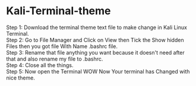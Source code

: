 # Kali-Terminal-theme
Step 1: Download the terminal theme text file to make change in Kali Linux Terminal.<br>
Step 2: Go to File Manager and Click on View then Tick the Show hidden Files then you got file With Name .bashrc file.<br>
Step 3: Rename that file anything you want because it doesn't need after that and also rename my file to .bashrc.<br>
Step 4: Close all the things.<br>
Step 5: Now open the Terminal WOW Now Your terminal has Changed with nice theme.<br>

